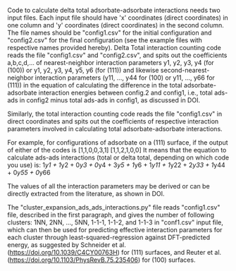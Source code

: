 Code to calculate delta total adsorbate-adsorbate interactions needs two input files. Each input file should have 'x' coordinates (direct coordinates) in one column and 'y' coordinates (direct coordinates) in the second column. The file names should be "config1.csv" for the initial configuration and "config2.csv" for the final configuration (see the example files with respective names provided hereby). Delta Total interaction counting code reads the file "config1.csv" and "config2.csv", and spits out the coefficients a,b,c,d,... of nearest-neighbor interaction parameters y1, y2, y3, y4 (for (100)) or y1, y2, y3, y4, y5, y6 (for (111)) and likewise second-nearest-neighbor interaction parameters (y11, ..., y44 for (100) or y11, ..., y66 for (111)) in the equation of calculating the difference in the total adsorbate-adsorbate interaction energies between config.2 and config1, i.e., total ads-ads in config2 minus total ads-ads in config1, as discussed in DOI. 

Similarly, the total interaction counting code reads the file "config1.csv" in direct coordinates and spits out the coefficients of respective interaction parameters involved in calculating total adsorbate-adsorbate interactions. 

For example, for configurations of adsorbate on a (111) surface, if the output of either of the codes is [1,1,0,0,3,1]
                                                                                                          [1,1,2,1,0,0]
It means that the equation to calculate ads-ads interactions (total or delta total, depending on which code you use) is: 1*y1 + 1*y2 + 0*y3 + 0*y4 + 3*y5 + 1*y6 + 1*y11 + 1*y22 + 2*y33 + 1*y44 + 0*y55 + 0*y66

The values of all the interaction parameters may be derived or can be directly extracted from the literature, as shown in DOI.

The "cluster_expansion_ads_ads_interactions.py" file reads "config1.csv" file, described in the first paragraph, and gives the number of following clusters: 1NN, 2NN, ..., 5NN, 1-1-1, 1-1-2, and 1-1-3 in "conf1.csv" input file, which can then be used for predicting effective interaction parameters for each cluster through least-squared-regression against DFT-predicted energy, as suggested by Schneider et al. (https://doi.org/10.1039/C4CY00763H) for (111) surfaces, and Reuter et al. (https://doi.org/10.1103/PhysRevB.75.235406) for (100) surfaces.
